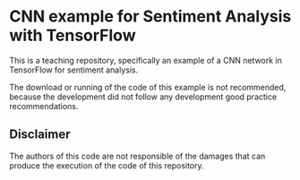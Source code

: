 # CNN example for Sentiment Analysis with TensorFlow

This is a teaching repository, specifically an example of a CNN network in
TensorFlow for sentiment analysis.

The download or running of the code of this example is not recommended, because
the development did not follow any development good practice recommendations.

## Disclaimer

The authors of this code are not responsible of the damages that can produce the
execution of the code of this repository.   